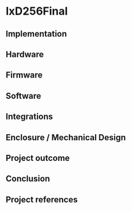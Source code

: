 # IxD256Final

## Implementation

## Hardware

## Firmware

## Software

## Integrations

## Enclosure / Mechanical Design


## Project outcome


## Conclusion


## Project references
